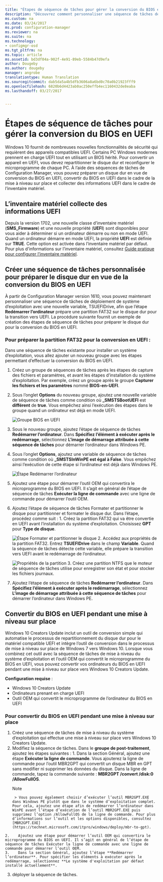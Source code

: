 ```yaml
---
title: "Étapes de séquence de tâches pour gérer la conversion du BIOS en UEFI | Configuration Manager"
description: "Découvrez comment personnaliser une séquence de tâches de déploiement de système d’exploitation afin de préparer une partition FAT32 pour la transition vers UEFI."
ms.custom: na
ms.date: 03/24/2017
ms.prod: configuration-manager
ms.reviewer: na
ms.suite: na
ms.technology:
- configmgr-osd
ms.tgt_pltfrm: na
ms.topic: article
ms.assetid: bd3df04a-902f-4e91-89eb-5584b47d9efa
author: Dougeby
ms.author: dougeby
manager: angrobe
translationtype: Human Translation
ms.sourcegitcommit: dab5da5a4b5dfb3606a8a6bd0c70a0b21923fff9
ms.openlocfilehash: 6820b6d4423ab0ac250effb4ec1160432de8eaba
ms.lasthandoff: 03/27/2017


---
```

# <a name="task-sequence-steps-to-manage-bios-to-uefi-conversion"></a>Étapes de séquence de tâches pour gérer la conversion du BIOS en UEFI
Windows 10 fournit de nombreuses nouvelles fonctionnalités de sécurité qui requièrent des appareils compatibles UEFI. Certains PC Windows modernes prennent en charge UEFI tout en utilisant un BIOS hérité. Pour convertir un appareil en UEFI, vous devez repartitionner le disque dur et reconfigurer le microprogramme de chaque PC. À l’aide des séquences de tâches de Configuration Manager, vous pouvez préparer un disque dur en vue de conversion du BIOS en UEFI, convertir du BIOS en UEFI dans le cadre de la mise à niveau sur place et collecter des informations UEFI dans le cadre de l’inventaire matériel.

## <a name="hardware-inventory-collects-uefi-information"></a>L’inventaire matériel collecte des informations UEFI
Depuis la version 1702, une nouvelle classe d’inventaire matériel (**SMS_Firmware**) et une nouvelle propriété (**UEFI**) sont disponibles pour vous aider à déterminer si un ordinateur démarre ou non en mode UEFI. Quand un ordinateur démarre en mode UEFI, la propriété **UEFI** est définie sur **TRUE**. Cette option est activée dans l’inventaire matériel par défaut. Pour plus d’informations sur l’inventaire matériel, consultez [Guide pratique pour configurer l’inventaire matériel](/sccm/core/clients/manage/inventory/configure-hardware-inventory).

## <a name="create-a-custom-task-sequence-to-prepare-the-hard-drive-for-bios-to-uefi-conversion"></a>Créer une séquence de tâches personnalisée pour préparer le disque dur en vue de la conversion du BIOS en UEFI
À partir de Configuration Manager version 1610, vous pouvez maintenant personnaliser une séquence de tâches de déploiement de système d’exploitation avec une nouvelle variable, TSUEFIDrive, afin que l’étape **Redémarrer l’ordinateur** prépare une partition FAT32 sur le disque dur pour la transition vers UEFI. La procédure suivante fournit un exemple de création des étapes de séquence de tâches pour préparer le disque dur pour la conversion du BIOS en UEFI.

### <a name="to-prepare-the-fat32-partition-for-the-conversion-to-uefi"></a>Pour préparer la partition FAT32 pour la conversion en UEFI :
Dans une séquence de tâches existante pour installer un système d’exploitation, vous allez ajouter un nouveau groupe avec les étapes permettant d’effectuer la conversion du BIOS en UEFI.

1. Créez un groupe de séquences de tâches après les étapes de capture des fichiers et paramètres, et avant les étapes d’installation du système d’exploitation. Par exemple, créez un groupe après le groupe **Capturer les fichiers et les paramètres** nommé **BIOS-en-UEFI**.
2. Sous l’onglet **Options** du nouveau groupe, ajoutez une nouvelle variable de séquence de tâches comme condition où **_SMSTSBootUEFI** est **différent** de **true**. Vous empêchez ainsi l’exécution des étapes dans le groupe quand un ordinateur est déjà en mode UEFI.

   ![Groupe BIOS en UEFI](../../core/get-started/media/BIOS-to-UEFI-group.png)
3. Sous le nouveau groupe, ajoutez l’étape de séquence de tâches **Redémarrer l’ordinateur**. Dans **Spécifiez l’élément à exécuter après le redémarrage**, sélectionnez **L’image de démarrage attribuée à cette séquence de tâches** pour démarrer l’ordinateur dans Windows PE.  
4. Sous l’onglet **Options**, ajoutez une variable de séquence de tâches comme condition où **_SMSTSInWinPE est égal à False**. Vous empêchez ainsi l’exécution de cette étape si l’ordinateur est déjà dans Windows PE.

    ![Étape Redémarrer l’ordinateur](../../core/get-started/media/restart-in-windows-pe.png)
5. Ajoutez une étape pour démarrer l’outil OEM qui convertira le microprogramme du BIOS en UEFI. Il s’agit en général de l’étape de séquence de tâches **Exécuter la ligne de commande** avec une ligne de commande pour démarrer l’outil OEM.
6.    Ajoutez l’étape de séquence de tâches Formater et partitionner le disque pour partitionner et formater le disque dur. Dans l’étape, procédez comme suit :
    1.    Créez la partition FAT32 qui va être convertie en UEFI avant l’installation du système d’exploitation. Choisissez **GPT** pour **Type de disque**.

       ![Étape Formater et partitionner le disque](../media/format-and-partition-disk.png)
    2.    Accédez aux propriétés de la partition FAT32. Entrez **TSUEFIDrive** dans le champ **Variable**. Quand la séquence de tâches détecte cette variable, elle prépare la transition vers UEFI avant le redémarrage de l’ordinateur.

       ![Propriétés de la partition](../../core/get-started/media/partition-properties.png)
    3. Créez une partition NTFS que le moteur de séquence de tâches utilise pour enregistrer son état et pour stocker les fichiers journaux.
7.    Ajoutez l’étape de séquence de tâches **Redémarrer l’ordinateur**. Dans **Spécifiez l’élément à exécuter après le redémarrage**, sélectionnez **L’image de démarrage attribuée à cette séquence de tâches** pour démarrer l’ordinateur dans Windows PE.  

## <a name="convert-from-bios-to-uefi-during-an-in-place-upgrade"></a>Convertir du BIOS en UEFI pendant une mise à niveau sur place
Windows 10 Creators Update inclut un outil de conversion simple qui automatise le processus de repartitionnement du disque dur pour le matériel compatible UEFI et intègre l’outil de conversion dans le processus de mise à niveau sur place de Windows 7 vers Windows 10. Lorsque vous combinez cet outil avec la séquence de tâches de mise à niveau du système d’exploitation et l’outil OEM qui convertit le microprogramme du BIOS en UEFI, vous pouvez convertir vos ordinateurs du BIOS en UEFI pendant une mise à niveau sur place vers Windows 10 Creators Update.

**Configuration requise** :
- Windows 10 Creators Update
- Ordinateurs prenant en charge UEFI
- Outil OEM qui convertit le microprogramme de l’ordinateur du BIOS en UEFI

### <a name="to-convert-from-bios-to-uefi-during-an-in-place-upgrade"></a>Pour convertir du BIOS en UEFI pendant une mise à niveau sur place
1.    Créez une séquence de tâches de mise à niveau du système d’exploitation qui effectue une mise à niveau sur place vers Windows 10 Creators Update.
2.    Modifiez la séquence de tâches. Dans le **groupe de post-traitement**, ajoutez les étapes suivantes :
    1.    Dans la section Général, ajoutez une étape **Exécuter la ligne de commande**. Vous ajouterez la ligne de commande pour l’outil MBR2GPT qui convertit un disque MBR en GPT sans modifier ni supprimer les données du disque. Dans la ligne de commande, tapez la commande suivante : **MBR2GPT /convert /disk:0 /AllowFullOS**.
        > [!NOTE]  
           > Vous pouvez également choisir d’exécuter l’outil MBR2GPT.EXE dans Windows PE plutôt que dans le système d’exploitation complet. Pour cela, ajoutez une étape afin de redémarrer l’ordinateur dans WinPE avant l’étape d’exécution de l’outil MBR2GPT.EXE puis supprimez l’option /AllowFullOS de la ligne de commande. Pour plus d’informations sur l’outil et les options disponibles, consultez [MBR2GPT.EXE](https://technet.microsoft.com/itpro/windows/deploy/mbr-to-gpt).

    2.    Ajoutez une étape pour démarrer l’outil OEM qui convertira le microprogramme du BIOS en UEFI. Il s’agit en général de l’étape de séquence de tâches Exécuter la ligne de commande avec une ligne de commande pour démarrer l’outil OEM.
    3.    Dans la section Général, ajoutez l’étape **Redémarrer l’ordinateur**. Pour spécifier les éléments à exécuter après le redémarrage, sélectionnez **Le système d'exploitation par défaut installé actuellement**.
3.    déployer la séquence de tâches.

